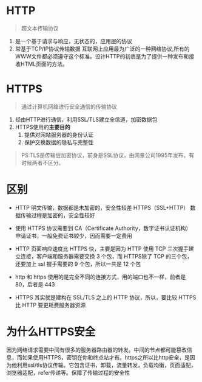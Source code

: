 # HTTP

> 超文本传输协议

1. 是一个基于请求与响应，无状态的，应用层的协议
2. 常基于TCP/IP协议传输数据
互联网上应用最为广泛的一种网络协议,所有的WWW文件都必须遵守这个标准。设计HTTP的初衷是为了提供一种发布和接收HTML页面的方法。

# HTTPS

> 通过计算机网络进行安全通信的传输协议

1. 经由HTTP进行通信，利用SSL/TLS建立全信道，加密数据包
2. HTTPS使用的**主要目的**
   1. 提供对网站服务器的身份认证
   2. 保护交换数据的隐私与完整性

> PS:TLS是传输层加密协议，前身是SSL协议，由网景公司1995年发布，有时候两者不区分。

# 区别

- HTTP 明文传输，数据都是未加密的，安全性较差
  HTTPS（SSL+HTTP） 数据传输过程是加密的，安全性较好
- 使用 HTTPS 协议需要到 CA（Certificate Authority，数字证书认证机构） 申请证书，一般免费证书较少，因而需要一定费用
- HTTP 页面响应速度比 HTTPS 快，主要是因为 HTTP 使用 TCP 三次握手建立连接，客户端和服务器需要交换 3 个包，而 HTTPS除了 TCP 的三个包，还要加上 ssl 握手需要的 9 个包，所以一共是 12 个包

- http 和 https 使用的是完全不同的连接方式，用的端口也不一样，前者是 80，后者是 443
- HTTPS 其实就是建构在 SSL/TLS 之上的 HTTP 协议，所以，要比较 HTTPS 比 HTTP 要更耗费服务器资源

# 为什么HTTPS安全

因为网络请求需要中间有很多的服务器路由器的转发。中间的节点都可能篡改信息，而如果使用HTTPS，密钥在你和终点站才有。https之所以比http安全，是因为他利用ssl/tls协议传输。它包含证书，卸载，流量转发，负载均衡，页面适配，浏览器适配，refer传递等。保障了传输过程的安全性


